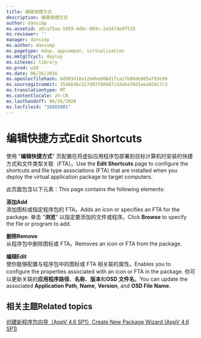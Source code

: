 ```yaml
---
title: 编辑快捷方式
description: 编辑快捷方式
author: dansimp
ms.assetid: a0ca75aa-1059-4d0c-894c-2e3474e9f519
ms.reviewer: ''
manager: dansimp
ms.author: dansimp
ms.pagetype: mdop, appcompat, virtualization
ms.mktglfcycl: deploy
ms.sitesec: library
ms.prod: w10
ms.date: 06/16/2016
ms.openlocfilehash: 6d983d18a12e6be086d1fca17b80de805a793e99
ms.sourcegitcommit: 354664bc527d93f80687cd2eba70d1eea024c7c3
ms.translationtype: MT
ms.contentlocale: zh-CN
ms.lasthandoff: 06/26/2020
ms.locfileid: "10803001"
---
```

# <span data-ttu-id="f538f-103">编辑快捷方式</span><span class="sxs-lookup"><span data-stu-id="f538f-103">Edit Shortcuts</span></span>


<span data-ttu-id="f538f-104">使用 "**编辑快捷方式**" 页配置在将虚拟应用程序包部署到目标计算机时安装的快捷方式和文件类型关联（FTA）。</span><span class="sxs-lookup"><span data-stu-id="f538f-104">Use the **Edit Shortcuts** page to configure the shortcuts and file type associations (FTA) that are installed when you deploy the virtual application package to target computers.</span></span>

<span data-ttu-id="f538f-105">此页面包含以下元素：</span><span class="sxs-lookup"><span data-stu-id="f538f-105">This page contains the following elements:</span></span>

<a href="" id="add"></a>**<span data-ttu-id="f538f-106">添加</span><span class="sxs-lookup"><span data-stu-id="f538f-106">Add</span></span>**  
<span data-ttu-id="f538f-107">添加图标或指定程序包的 FTA。</span><span class="sxs-lookup"><span data-stu-id="f538f-107">Adds an icon or specifies an FTA for the package.</span></span> <span data-ttu-id="f538f-108">单击 "**浏览**" 以指定要添加的文件或程序。</span><span class="sxs-lookup"><span data-stu-id="f538f-108">Click **Browse** to specify the file or program to add.</span></span>

<a href="" id="remove"></a>**<span data-ttu-id="f538f-109">删除</span><span class="sxs-lookup"><span data-stu-id="f538f-109">Remove</span></span>**  
<span data-ttu-id="f538f-110">从程序包中删除图标或 FTA。</span><span class="sxs-lookup"><span data-stu-id="f538f-110">Removes an icon or FTA from the package.</span></span>

<a href="" id="edit"></a>**<span data-ttu-id="f538f-111">编辑</span><span class="sxs-lookup"><span data-stu-id="f538f-111">Edit</span></span>**  
<span data-ttu-id="f538f-112">使你能够配置与程序包中的图标或 FTA 相关联的属性。</span><span class="sxs-lookup"><span data-stu-id="f538f-112">Enables you to configure the properties associated with an icon or FTA in the package.</span></span> <span data-ttu-id="f538f-113">你可以更新关联的**应用程序路径**、**名称**、**版本**和**OSD 文件名**。</span><span class="sxs-lookup"><span data-stu-id="f538f-113">You can update the associated **Application Path**, **Name**, **Version**, and **OSD File Name**.</span></span>

## <span data-ttu-id="f538f-114">相关主题</span><span class="sxs-lookup"><span data-stu-id="f538f-114">Related topics</span></span>


[<span data-ttu-id="f538f-115">创建新程序包向导（AppV 4.6 SP1）</span><span class="sxs-lookup"><span data-stu-id="f538f-115">Create New Package Wizard (AppV 4.6 SP1)</span></span>](create-new-package-wizard---appv-46-sp1-.md)

 

 





